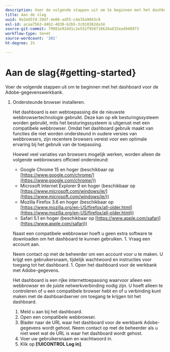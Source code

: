 ```yaml
---
description: Voer de volgende stappen uit om te beginnen met het dashboard voor de Adobe-gegevenswerkbank.
title: Aan de slag
uuid: 9e2ed5fd-29d7-4e06-ad55-c4a35a9043c8
exl-id: acaa7563-d462-4838-b2b5-3c010382da34
source-git-commit: 79981e92dd1c2e552f958716626a632ead940973
workflow-type: tm+mt
source-wordcount: '301'
ht-degree: 1%

---
```


# Aan de slag{#getting-started}

Voer de volgende stappen uit om te beginnen met het dashboard voor de Adobe-gegevenswerkbank.

1. Ondersteunde browser installeren.

   Het dashboard is een webtoepassing die de nieuwste webbrowsertechnologie gebruikt. Deze kan op elk besturingssysteem worden gebruikt, mits het besturingssysteem is uitgerust met een compatibele webbrowser. Omdat het dashboard gebruik maakt van functies die niet worden ondersteund in oudere versies van webbrowsers, zijn recentere browsers vereist voor een optimale ervaring bij het gebruik van de toepassing.

   Hoewel veel variaties van browsers mogelijk werken, worden alleen de volgende webbrowsers officieel ondersteund:

   * Google Chrome 15 en hoger (beschikbaar op [https://www.google.com/chrome/](https://www.google.com/chrome/))
   * Microsoft Internet Explorer 9 en hoger (beschikbaar op [https://www.microsoft.com/windows/ie/](https://www.microsoft.com/windows/ie/))
   * Mozilla Firefox 3.6 en hoger (beschikbaar op [https://www.mozilla.org/en-US/firefox/all-older.html](https://www.mozilla.org/en-US/firefox/all-older.html))
   * Safari 5.1 en hoger (beschikbaar op [https://www.apple.com/safari](https://www.apple.com/safari))

   Naast een compatibele webbrowser hoeft u geen extra software te downloaden om het dashboard te kunnen gebruiken. 1. Vraag een account aan.

   Neem contact op met de beheerder om een account voor u te maken. U krijgt een gebruikersnaam, tijdelijk wachtwoord en instructies voor toegang tot het dashboard. 1. Open het dashboard voor de werkbank met Adobe-gegevens.

   Het dashboard is een rijke internettoepassing waarvoor alleen een webbrowser en de juiste netwerkverbinding nodig zijn. U hoeft alleen te controleren of u een compatibele browser hebt en of u verbinding kunt maken met de dashboardserver om toegang te krijgen tot het dashboard.
   1. Meld u aan bij het dashboard.
   1. Open een compatibele webbrowser.
   1. Blader naar de URL waar het dashboard voor de werkbank Adobe-gegevens wordt gehost. Neem contact op met de beheerder als u niet weet wat de URL is waar het dashboard wordt gehost.
   1. Voer uw gebruikersnaam en wachtwoord in.
   1. Klik op **[!UICONTROL Log in]**.
